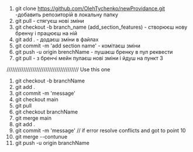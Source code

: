 1. git clone https://github.com/OlehTychenko/newProvidance.git -добавить репозиторій в локальну папку
2. git pull - стягуєш нові зміни
3. git checkout -b branch_name (add_section_features) - створюєш нову бренчу і працюєш на ній
4. git add . - додаєш зміни в файлах
5. git commit -m 'add section name' - комітаєш зміни
6. git push -u origin brenchName - пушаєш бренку в пул реквести
7. git pull - з бренчі мейн пулаєш нові зміни і йдуш на пункт 3







///////////////////////////////////////         Use this one
1. git checkout -b branchName
2. git add .
3. git commit -m 'message'
4. git checkout main
5. git pull
6. git checkout branchName
7. git merge main
8. git add .
9. git commit -m 'message' // if error resolve conflicts and got to point 10
10. git merge --contunue
11. git push -u origin branchName